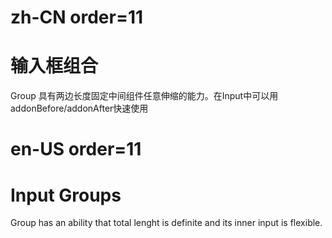 # zh-CN order=11

# 输入框组合

Group 具有两边长度固定中间组件任意伸缩的能力。在Input中可以用addonBefore/addonAfter快速使用

# en-US order=11

# Input Groups

Group has an ability that total lenght is definite and its inner input is flexible.
